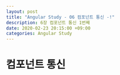```yaml
---
layout: post
title: "Angular Study - 06 컴포넌트 통신 -!"
description: 6장 컴포넌트 통신 1번째
date: 2020-02-23 20:15:00 +09:00
categories: Angular Study
---
```





# 컴포넌트 통신